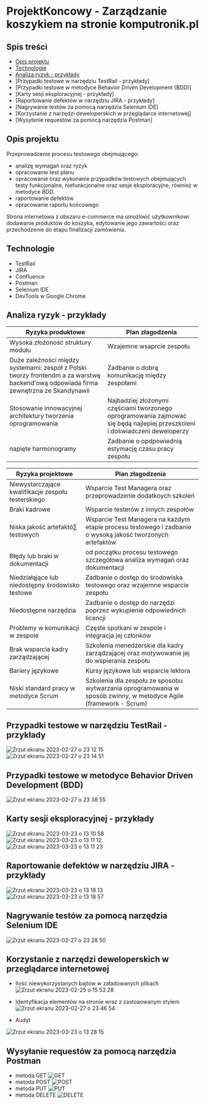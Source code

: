 # ProjektKoncowy - Zarządzanie koszykiem na stronie komputronik.pl

## Spis treści
* [Opis projektu](#opis-projektu)
* [Technologie](#technologie)
* [Analiza ryzyk - przykłady](#Analiza-ryzyk---przykłady)
* [Przypadki testowe w narzędziu TestRail - przykłady]
* [Przypadki testowe w metodyce Behavior Driven Development (BDD)]
* [Karty sesji eksploracyjnej - przykłady]
* [Raportowanie defektów w narzędziu JIRA - przykłady]
* [Nagrywanie testów za pomocą narzędzia Selenium IDE]
* [Korzystanie z narzędzi deweloperskich w przeglądarce internetowej]
* [Wysyłanie requestów za pomocą narzędzia Postman]

## Opis projektu

Przeprowadzenie procesu testowego obejmującego: 
- analizę wymagań oraz ryzyk
- opracowanie test planu
- opracowanie oraz wykonanie przypadków testowych obejmujących testy funkcjonalne, niefunkcjonalne oraz sesje eksploracyjne, również w metodyce BDD.
- raportowanie defektów
- opracowanie raportu końcowego

Strona internetowa z obszaru e-commerce ma umożliwić użytkownikowi dodawanie produktów do
koszyka, edytowanie jego zawartości oraz przechodzenie do etapu finalizacji zamówienia.

## Technologie

- TestRail
- JIRA
- Confluence
- Postman
- Selenium IDE
- DevTools w Google Chrome

## Analiza ryzyk - przykłady

 Ryzyka produktowe | Plan złagodzenia
 --- | ---
 Wysoka złożoność struktury modułu | Wzajemne wsaprcie zespołu
 Duże zależności między systemami: zespół z Polski tworzy frontendm a za warstwę backend'ową odpowiada firma zewnętrzna ze Skandynawii | Zadbanie o dobrą komunikację między zespołami
Stosowanie innowacyjnej architektury tworzenia oprogramowania | Najbadziej złożonymi częściami tworzonego oprogramowania zajmować się będą najlepiej przeszkoleni i doświadczeni deweloperzy
napięte harmonogramy | Zadbanie o opdpowiednią estymację czasu pracy zespołu

Ryzyka projektowe | Plan złagodzenia
--- | ---
Niewystarczające kwalifikacje zespołu testerskiego | Wsparcie Test Managera oraz przeprowadzenie dodatkoych szkoleń
Braki kadrowe | Wsparcie testerów z innych zespołów
Niska jakość artefaktó∑ testowych | Wsparcie Test Managera na każdym etapie procesu testowego i zadbanie o wysoką jakość tworzonych artefaktów
Błędy lub braki w dokumentacji | od początku procesu testowego szczegółowa analiza wymagań oraz dokumentacji
Niedziałąjące lub niedostępny środowisko testowe | Zadbanie o dostęp do środowiska testowego oraz wzajemne wsparcie zespołu
Niedostępne narzędzia | Zadbanie o dostęp do narzędzi poprzez wykupienie odpowiednich licencji
Problemy w komunikacji w zespole | Częste spotkani w zespole i integracja jej członków
Brak wsparcia kadry zarządzającej | Szkolenia menedżerskie dla kadry zarządzającej oraz motywowanie jej do wspierania zespołu
Bariery językowe | Kursy językowe lub wsparcie lektora
Niski standard pracy w metodyce Scrum | Szkolenia dla zespołu ze sposobu wytwarzania oprogramowania w sposób zwinny, w metodyce Agile (framework - Scrum)

## Przypadki testowe w narzędziu TestRail - przykłady
![Zrzut ekranu 2023-02-27 o 23 12 15](https://user-images.githubusercontent.com/116351258/227199057-8059d1bb-c9ac-490a-9565-8dec55944d2e.png)
![Zrzut ekranu 2023-02-27 o 23 14 51](https://user-images.githubusercontent.com/116351258/227199112-b3279d63-50de-40aa-8ca8-4bda3e9d829b.png)

## Przypadki testowe w metodyce Behavior Driven Development (BDD)
![Zrzut ekranu 2023-02-27 o 23 38 55](https://user-images.githubusercontent.com/116351258/227204307-ec616538-9607-41a8-beda-efd9ccfb52dd.png)

## Karty sesji eksploracyjnej - przykłady
![Zrzut ekranu 2023-03-23 o 13 10 58](https://user-images.githubusercontent.com/116351258/227200043-b5a3896c-ce96-4cd4-82fc-4bce65db99ec.png)
![Zrzut ekranu 2023-03-23 o 13 11 12](https://user-images.githubusercontent.com/116351258/227200098-ecedea67-9637-4271-b4b6-58b70a101271.png)
![Zrzut ekranu 2023-03-23 o 13 11 23](https://user-images.githubusercontent.com/116351258/227200151-40e910d8-5f4e-4aa2-8215-66e714b82d5e.png)

## Raportowanie defektów w narzędziu JIRA - przykłady
![Zrzut ekranu 2023-03-23 o 13 18 13](https://user-images.githubusercontent.com/116351258/227201800-8fe9e337-9e33-40f0-9aee-899e4e86ee3d.png)
![Zrzut ekranu 2023-03-23 o 13 18 57](https://user-images.githubusercontent.com/116351258/227201833-ef0fa5ef-a420-4140-a843-cbfcba79f954.png)

## Nagrywanie testów za pomocą narzędzia Selenium IDE
![Zrzut ekranu 2023-02-27 o 23 28 50](https://user-images.githubusercontent.com/116351258/227202168-e99f8984-e05b-4c11-bbc4-6f9c1c892494.png)

## Korzystanie z narzędzi deweloperskich w przeglądarce internetowej
- Ilość niewykorzystanych bajtów w załadowanych plikach
![Zrzut ekranu 2023-02-25 o 15 53 28](https://user-images.githubusercontent.com/116351258/227202728-15028679-c0af-4f2f-8424-9c1f5c7bcfe7.png)

- Identyfikacja elementów na stronie wraz z zastoaowanym stylem
![Zrzut ekranu 2023-02-27 o 23 46 54](https://user-images.githubusercontent.com/116351258/227202958-3f9824fb-3f36-4cb4-9c9a-815aa9b0e404.png)

- Audyt

![Zrzut ekranu 2023-03-23 o 13 28 15](https://user-images.githubusercontent.com/116351258/227204007-f1fec9b5-4237-4f0c-aa6f-d183b85ee9f3.png)

## Wysyłanie requestów za pomocą narzędzia Postman
- metoda GET
![GET](https://user-images.githubusercontent.com/116351258/227205117-f0895dea-fcc6-4ed1-a72a-a4747825cefe.png)
- metoda POST
![POST](https://user-images.githubusercontent.com/116351258/227205209-0f9d8275-b303-443a-8dc2-dc239b42a814.png)
- metoda PUT
![PUT](https://user-images.githubusercontent.com/116351258/227205276-978b7ffe-e231-4bfa-99cc-43ed4923309c.png)
- metoda DELETE
![DELETE](https://user-images.githubusercontent.com/116351258/227205338-563efcdc-d992-4db2-aa98-66f5833ffe28.png)






